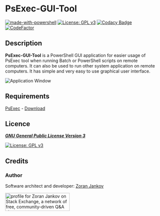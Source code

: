 # PsExec-GUI-Tool

[![made-with-powershell](https://img.shields.io/badge/PowerShell-1f425f?logo=Powershell)](https://microsoft.com/PowerShell)
[![License: GPL v3](https://img.shields.io/badge/License-GPLv3-blue.svg)](https://www.gnu.org/licenses/gpl-3.0)
[![Codacy Badge](https://app.codacy.com/project/badge/Grade/d1e15e7e27c647b68418d3ba2a81fa7d)](https://www.codacy.com/gh/Zoran-Jankov/PsExec-GUI-Tool/dashboard?utm_source=github.com&amp;utm_medium=referral&amp;utm_content=Zoran-Jankov/PsExec-GUI-Tool&amp;utm_campaign=Badge_Grade)
[![CodeFactor](https://www.codefactor.io/repository/github/zoran-jankov/psexec-gui-tool/badge)](https://www.codefactor.io/repository/github/zoran-jankov/psexec-gui-tool)

## Description

**PsExec-GUI-Tool** is a PowerShell GUI application for easier usage of PsExec tool when running Batch or PowerShell scripts on remote computers. It can also be used to run other system application on remote computers. It has simple and very easy to use graphical user interface.

![Application Window](https://github.com/Zoran-Jankov/PsExec-GUI-Tool/blob/main/Application%20Window.png)

## Requirements

[PsExec](https://docs.microsoft.com/en-us/sysinternals/downloads/psexec) - [Download](https://download.sysinternals.com/files/PSTools.zip)

## Licence

[***GNU General Public License Version 3***](https://www.gnu.org/licenses/gpl-3.0)

[![License: GPL v3](https://www.gnu.org/graphics/gplv3-127x51.png)](https://www.gnu.org/licenses/gpl-3.0)

## Credits

### Author

Software architect and developer:  [Zoran Jankov](https://www.linkedin.com/in/zoran-jankov-b1054b196/)

<a href="https://stackexchange.com/users/12947676/zoran-jankov"><img src="https://stackexchange.com/users/flair/12947676.png" width="208" height="58" alt="profile for Zoran Jankov on Stack Exchange, a network of free, community-driven Q&amp;A sites" title="profile for Zoran Jankov on Stack Exchange, a network of free, community-driven Q&amp;A sites" /></a>
